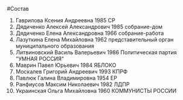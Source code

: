 #Состав
1. Гаврилова Ксения Андреевна 1985 СР
2. Дядиченко Алексей Александрович 1985 собрание-дом
3. Дядиченко Елена Александровна 1966 собрание-работа
4. Лазуткина Елена Михайловна 1962 представительный орган муниципального образования
5. Литвиновский Василь Валерьевич 1986 Политическая партия \"УМНАЯ РОССИЯ\"
6. Маврин Павел Юрьевич 1984 ЯБЛОКО
7. Москалев Григорий Андреевич 1993 КПРФ
8. Павлюк Галина Владимировна 1954 ЕР
9. Ранфиусов Максим Николаевич 1982 ЛДПР
10. Украинская Ольга Михайловна 1960 КОММУНИСТЫ РОССИИ
